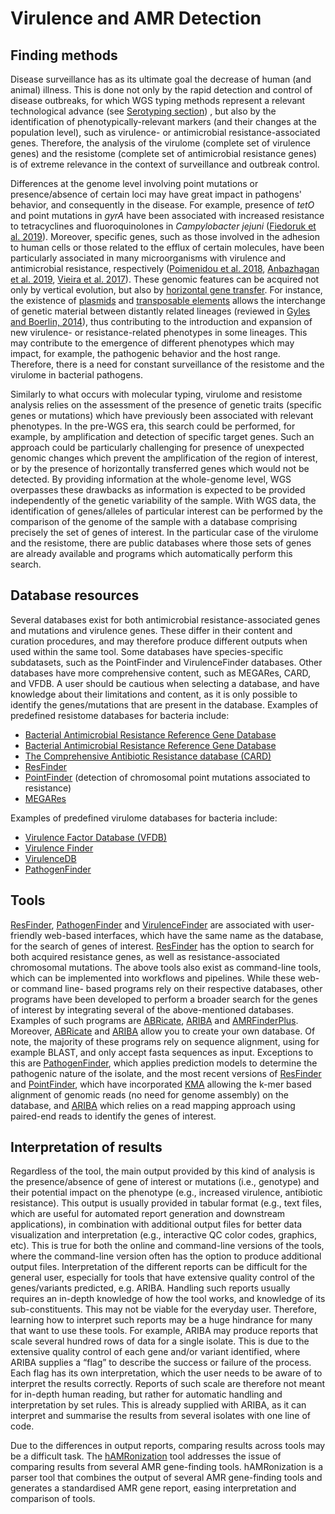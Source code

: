 # Virulence and AMR Detection

## Finding methods

Disease surveillance has as its ultimate goal the decrease of human (and animal) illness. 
This is done not only by the rapid detection and control of disease outbreaks, for which WGS 
typing methods represent a relevant technological advance (see [Serotyping section](serotyping.md))
, but also by the identification of phenotypically-relevant markers (and their changes at the 
population level), such as virulence- or antimicrobial resistance-associated genes. Therefore, 
the analysis of the virulome (complete set of virulence genes) and the resistome (complete set of
antimicrobial resistance genes) is of extreme relevance in the context of surveillance and outbreak
control.

Differences at the genome level involving point mutations or presence/absence of certain loci may 
have great impact in pathogens' behavior, and consequently in the disease. For example, presence of 
_tetO_ and point mutations in _gyrA_ have been associated with increased resistance to tetracyclines 
and fluoroquinolones in _Campylobacter jejuni_ 
([Fiedoruk et al. 2019](https://gutpathogens.biomedcentral.com/articles/10.1186/s13099-019-0313-x)). 
Moreover, specific genes, such as those involved in the adhesion to human cells or those related to 
the efflux of certain molecules, have been particularly associated in many microorganisms with virulence 
and antimicrobial resistance, respectively 
([Poimenidou et al. 2018](https://www.frontiersin.org/articles/10.3389/fmicb.2018.01103/full#B4), 
[Anbazhagan et al. 2019](https://www.ncbi.nlm.nih.gov/pmc/articles/PMC6511633/), 
[Vieira et al. 2017](https://www.ncbi.nlm.nih.gov/pmc/articles/PMC5666138/)). 
These genomic features can be acquired not only by vertical evolution, but also by 
[horizontal gene transfer](https://en.wikipedia.org/wiki/Horizontal_gene_transfer). For instance, the 
existence of [plasmids](https://en.wikipedia.org/wiki/Plasmid) and 
[transposable elements](https://en.wikipedia.org/wiki/Transposable_element) allows the interchange of 
genetic material between distantly related lineages (reviewed in 
[Gyles and Boerlin, 2014](https://journals.sagepub.com/doi/pdf/10.1177/0300985813511131)), 
thus contributing to the introduction and expansion of new virulence- or resistance-related phenotypes 
in some lineages. This may contribute to the emergence of different phenotypes which may impact, for 
example, the pathogenic behavior and the host range. Therefore, there is a need for constant surveillance 
of the resistome and the virulome in bacterial pathogens.

Similarly to what occurs with molecular typing, virulome and resistome analysis relies on the assessment 
of the presence of genetic traits (specific genes or mutations) which have previously been associated with 
relevant phenotypes. In the pre-WGS era, this search could be performed, for example, by amplification and 
detection of specific target genes. Such an approach could be particularly challenging for presence of 
unexpected genomic changes which prevent the amplification of the region of interest, or by the presence of 
horizontally transferred genes which would not be detected. By providing information at the whole-genome level, 
WGS overpasses these drawbacks as information is expected to be provided independently of the genetic 
variability of the sample. With WGS data, the identification of genes/alleles of particular interest can be 
performed by the comparison of the genome of the sample with a database comprising precisely the set of genes of 
interest. In the particular case of the virulome and the resistome, there are public databases where those sets 
of genes are already available and programs which automatically perform this search.


## Database resources

Several databases exist for both antimicrobial resistance-associated genes and mutations and virulence genes. 
These differ in their content and curation procedures, and may therefore produce different outputs when used 
within the same tool. Some databases have species-specific subdatasets, such as the PointFinder and VirulenceFinder 
databases. Other databases have more comprehensive content, such as MEGARes, CARD, and VFDB. A user should be cautious 
when selecting a database, and have knowledge about their limitations and content, as it is only possible to identify 
the genes/mutations that are present in the database.  Examples of predefined resistome databases for bacteria include:
  
- [Bacterial Antimicrobial Resistance Reference Gene Database](https://www.ncbi.nlm.nih.gov/bioproject/PRJNA313047)
- [Bacterial Antimicrobial Resistance Reference Gene Database](https://www.ncbi.nlm.nih.gov/bioproject/PRJNA313047)
- [The Comprehensive Antibiotic Resistance database (CARD)](https://card.mcmaster.ca)
- [ResFinder](https://bitbucket.org/genomicepidemiology/resfinder_db/src/master/)
- [PointFinder](https://bitbucket.org/genomicepidemiology/pointfinder_db/src/master/) (detection of chromosomal point 
  mutations associated to resistance)
- [MEGARes](https://megares.meglab.org)


Examples of predefined virulome databases for bacteria include:

- [Virulence Factor Database (VFDB)](http://www.mgc.ac.cn/VFs/main.htm)
- [Virulence Finder](https://bitbucket.org/genomicepidemiology/virulencefinder/src/master/)
- [VirulenceDB](https://microscope.readthedocs.io/en/stable/content/compgenomics/virulence.html#what-is-virulencedb)
- [PathogenFinder](https://cge.cbs.dtu.dk/services/PathogenFinder/)


## Tools
[ResFinder](https://cge.cbs.dtu.dk/services/ResFinder/), [PathogenFinder](https://cge.cbs.dtu.dk/services/PathogenFinder/) 
and [VirulenceFinder](https://cge.cbs.dtu.dk/services/VirulenceFinder/) are associated with user-friendly web-based 
interfaces, which have the same name as the database, for the search of genes of interest. [
ResFinder](https://cge.cbs.dtu.dk/services/ResFinder/) has the option to search for both acquired resistance genes, 
as well as resistance-associated chromosomal mutations. The above tools also exist as command-line tools, which can be 
implemented into workflows and pipelines. While these web- or command line- based programs rely on their respective 
databases, other programs have been developed to perform a broader search for the genes of interest by integrating several 
of the above-mentioned databases. Examples of such programs are [ABRicate](https://github.com/tseemann/abricate), 
[ARIBA](https://github.com/sanger-pathogens/ariba) and 
[AMRFinderPlus](https://www.ncbi.nlm.nih.gov/pathogens/antimicrobial-resistance/AMRFinder/). Moreover, 
[ABRicate](https://github.com/tseemann/abricate) and [ARIBA](https://github.com/sanger-pathogens/ariba) allow you to 
create your own database. Of note, the majority of these programs rely on sequence alignment, using for example BLAST, 
and only accept fasta sequences as input. Exceptions to this are [PathogenFinder](https://cge.cbs.dtu.dk/services/PathogenFinder/), 
which applies prediction models to determine the pathogenic nature of the isolate, and the most recent versions of 
[ResFinder](https://cge.cbs.dtu.dk/services/ResFinder/) and 
[PointFinder](https://bitbucket.org/genomicepidemiology/pointfinder_db/src/master/), which have incorporated 
[KMA](https://bmcbioinformatics.biomedcentral.com/articles/10.1186/s12859-018-2336-6) allowing the k-mer based alignment 
of genomic reads (no need for genome assembly) on the database, and [ARIBA](https://github.com/sanger-pathogens/ariba) which 
relies on a read mapping approach using paired-end reads to identify the genes of interest.


## Interpretation of results

Regardless of the tool, the main output provided by this kind of analysis is the  presence/absence of gene of interest 
or mutations (i.e., genotype) and their potential impact on  the phenotype (e.g., increased virulence, antibiotic resistance). 
This output is usually provided in tabular format (e.g., text files, which are useful for automated report generation and 
downstream applications), in combination with additional output files for better data visualization and interpretation (e.g., 
interactive QC color codes, graphics, etc).  This is true for both the online and command-line versions of the tools, where the 
command-line version often has the option to produce additional output files. Interpretation of the different reports can be 
difficult for the general user, especially for tools that have extensive quality control of the genes/variants predicted, e.g. 
ARIBA. Handling such reports usually requires an in-depth knowledge of how the tool works, and knowledge of its sub-constituents. 
This may not be viable for the everyday user. Therefore, learning how to interpret such reports may be a huge hindrance for many 
that want to use these tools. For example, ARIBA may produce reports that scale several hundred rows of data for a single isolate. 
This is due to the extensive quality control of each gene and/or variant identified, where ARIBA supplies a “flag” to describe the 
success or failure of the process. Each flag has its own interpretation, which the user needs to be aware of to interpret the results 
correctly. Reports of such scale are therefore not meant for in-depth human reading, but rather for automatic handling and 
interpretation by set rules. This is already supplied with ARIBA, as it can interpret and summarise the results from several isolates 
with one line of code.

Due to the differences in output reports, comparing results across tools may be a difficult task. The 
[hAMRonization](https://github.com/pha4ge/hAMRonization) tool addresses the issue of comparing results from several AMR gene-finding 
tools. hAMRonization is a parser tool that combines the output of several AMR gene-finding tools and generates a standardised AMR gene 
report, easing interpretation and comparison of tools.
